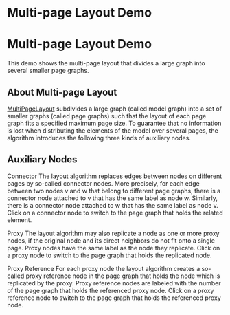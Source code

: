 <!--
 //////////////////////////////////////////////////////////////////////////////
 // @license
 // This file is part of yFiles for HTML 2.6.
 // Use is subject to license terms.
 //
 // Copyright (c) 2000-2023 by yWorks GmbH, Vor dem Kreuzberg 28,
 // 72070 Tuebingen, Germany. All rights reserved.
 //
 //////////////////////////////////////////////////////////////////////////////
-->
# Multi-page Layout Demo

# Multi-page Layout Demo

This demo shows the multi-page layout that divides a large graph into several smaller page graphs.

## About Multi-page Layout

[MultiPageLayout](https://docs.yworks.com/yfileshtml/#/api/MultiPageLayout) subdivides a large graph (called model graph) into a set of smaller graphs (called page graphs) such that the layout of each page graph fits a specified maximum page size. To guarantee that no information is lost when distributing the elements of the model over several pages, the algorithm introduces the following three kinds of auxiliary nodes.

## Auxiliary Nodes

Connector The layout algorithm replaces edges between nodes on different pages by so-called connector nodes. More precisely, for each edge between two nodes v and w that belong to different page graphs, there is a connector node attached to v that has the same label as node w. Similarly, there is a connector node attached to w that has the same label as node v. Click on a connector node to switch to the page graph that holds the related element.

Proxy The layout algorithm may also replicate a node as one or more proxy nodes, if the original node and its direct neighbors do not fit onto a single page. Proxy nodes have the same label as the node they replicate. Click on a proxy node to switch to the page graph that holds the replicated node.

Proxy Reference For each proxy node the layout algorithm creates a so-called proxy reference node in the page graph that holds the node which is replicated by the proxy. Proxy reference nodes are labeled with the number of the page graph that holds the referenced proxy node. Click on a proxy reference node to switch to the page graph that holds the referenced proxy node.
